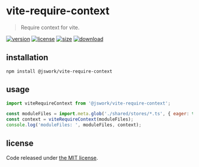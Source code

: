 # vite-require-context
> Require context for vite.

[![version][version-image]][version-url]
[![license][license-image]][license-url]
[![size][size-image]][size-url]
[![download][download-image]][download-url]

## installation
```shell
npm install @jswork/vite-require-context
```

## usage
```js
import viteRequireContext from '@jswork/vite-require-context';

const moduleFiles = import.meta.glob('./shared/stores/*.ts', { eager: true });
const context = viteRequireContext(moduleFiles);
console.log('moduleFiles: ', moduleFiles, context);
```

## license
Code released under [the MIT license](https://github.com/afeiship/vite-require-context/blob/main/LICENSE.txt).

[version-image]: https://img.shields.io/npm/v/@jswork/vite-require-context
[version-url]: https://npmjs.org/package/@jswork/vite-require-context

[license-image]: https://img.shields.io/npm/l/@jswork/vite-require-context
[license-url]: https://github.com/afeiship/vite-require-context/blob/main/LICENSE.txt

[size-image]: https://img.shields.io/bundlephobia/minzip/@jswork/vite-require-context
[size-url]: https://github.com/afeiship/vite-require-context/blob/main/dist/vite-require-context.min.js

[download-image]: https://img.shields.io/npm/dm/@jswork/vite-require-context
[download-url]: https://www.npmjs.com/package/@jswork/vite-require-context
